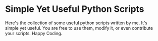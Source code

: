 # Simple Yet Useful Python Scripts
Here's the collection of some useful python scripts written by me. It's simple yet useful. You are free to use them, modify it, or even contribute your scripts. Happy Coding.
